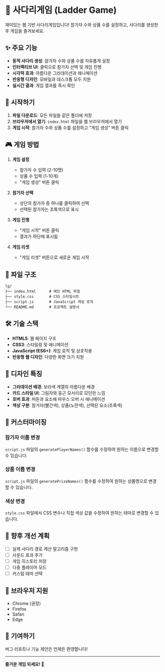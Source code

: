 # 🎯 사다리게임 (Ladder Game)

재미있는 웹 기반 사다리게임입니다! 참가자 수와 상품 수를 설정하고, 사다리를 생성한 후 게임을 즐겨보세요.

## ✨ 주요 기능

- **동적 사다리 생성**: 참가자 수와 상품 수를 자유롭게 설정
- **인터랙티브 UI**: 클릭으로 참가자 선택 및 게임 진행
- **시각적 효과**: 아름다운 그라데이션과 애니메이션
- **반응형 디자인**: 모바일과 데스크톱 모두 지원
- **실시간 결과**: 게임 결과를 즉시 확인

## 🚀 시작하기

1. **파일 다운로드**: 모든 파일을 같은 폴더에 저장
2. **브라우저에서 열기**: `index.html` 파일을 웹 브라우저에서 열기
3. **게임 시작**: 참가자 수와 상품 수를 설정하고 "게임 생성" 버튼 클릭

## 🎮 게임 방법

1. **게임 설정**
   - 참가자 수 입력 (2-10명)
   - 상품 수 입력 (1-10개)
   - "게임 생성" 버튼 클릭

2. **참가자 선택**
   - 상단의 참가자 중 하나를 클릭하여 선택
   - 선택된 참가자는 초록색으로 표시

3. **게임 진행**
   - "게임 시작" 버튼 클릭
   - 결과가 하단에 표시됨

4. **게임 리셋**
   - "게임 리셋" 버튼으로 새로운 게임 시작

## 📁 파일 구조

```
lg/
├── index.html      # 메인 HTML 파일
├── style.css       # CSS 스타일시트
├── script.js       # JavaScript 게임 로직
└── README.md       # 프로젝트 설명서
```

## 🛠️ 기술 스택

- **HTML5**: 웹 페이지 구조
- **CSS3**: 스타일링 및 애니메이션
- **JavaScript (ES6+)**: 게임 로직 및 상호작용
- **반응형 웹 디자인**: 다양한 화면 크기 지원

## 🎨 디자인 특징

- **그라데이션 배경**: 보라색 계열의 아름다운 배경
- **카드 스타일 UI**: 그림자와 둥근 모서리로 모던한 느낌
- **호버 효과**: 버튼과 요소에 마우스 오버 시 애니메이션
- **색상 구분**: 참가자(빨간색), 상품(노란색), 선택된 요소(초록색)

## 🔧 커스터마이징

### 참가자 이름 변경
`script.js` 파일의 `generatePlayerNames()` 함수를 수정하여 원하는 이름으로 변경할 수 있습니다.

### 상품 이름 변경
`script.js` 파일의 `generatePrizeNames()` 함수를 수정하여 원하는 상품명으로 변경할 수 있습니다.

### 색상 변경
`style.css` 파일에서 CSS 변수나 직접 색상 값을 수정하여 원하는 테마로 변경할 수 있습니다.

## 🌟 향후 개선 계획

- [ ] 실제 사다리 경로 계산 알고리즘 구현
- [ ] 사운드 효과 추가
- [ ] 게임 히스토리 저장
- [ ] 다중 플레이어 모드
- [ ] 커스텀 테마 선택

## 📱 브라우저 지원

- Chrome (권장)
- Firefox
- Safari
- Edge

## 🤝 기여하기

버그 리포트나 기능 제안은 언제든 환영합니다!

---

**즐거운 게임 되세요! 🎉**
